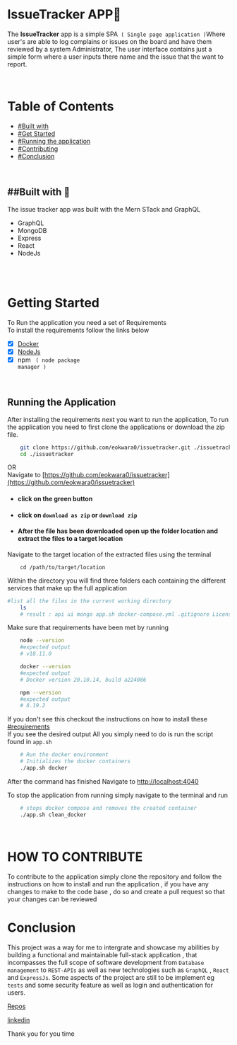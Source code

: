 <!--Heading -->

<h1>IssueTracker APP🚀 </h1>
<p padding=20>The <b>IssueTracker</b> app is a simple SPA<code> ( Single page application )</code>Where user's are able to log complains or issues on the board and have them reviewed by a system Administrator, The user interface contains just a simple form where a user inputs there name and the issue that the want to report.</p>

<br>

# Table of Contents

- [#Built with ](#built-with-🚀)
- [#Get Started](#getting-started) 
- [#Running the application](#running-the-application)
- [#Contributing](#how-to-contribute)
- [#Conclusion](#conclusion)

<br>


## ##Built with 🚀
The issue tracker app was built with the Mern STack and GraphQL
* GraphQL
* MongoDB
* Express
* React
* NodeJs
<br>
<br>

# Getting Started
To Run the application you need a set of Requirements
<br>
To install the requirements follow the links below
<br>


- [x] [Docker](https://docs.docker.com/get-docker)
- [x] [NodeJs](https://nodejs.org/en/download)
- [x] npm <code> ( node package manager ) </code>

<br>

## Running the Application

After installing the requirements next you want to run the application,
To run the application you need to first clone the applications or download the zip file.
```bash
    git clone https://github.com/eokwara0/issuetracker.git ./issuetracker
    cd ./issuetracker
``` 
OR 
<br>
Navigate to [https://github.com/eokwara0/issuetracker](https://github.com/eokwara0/issuetracker)
* #### click on the green button
* #### click on ```download as zip``` or ```download zip```
* #### After the file has been downloaded open up the folder location and extract the files to a target location

Navigate to the target location of the extracted files using the terminal
```
    cd /path/to/target/location
```
Within the directory you will find three folders each containing the different services that make up the full application 
```sh
#list all the files in the current working directory
    ls 
    # result : api ui mongo app.sh docker-compose.yml .gitignore License
```

Make sure that requirements have been met by running 
```bash
    node --version
    #expected output
    # v18.11.0

    docker --version
    #expected output
    # Docker version 20.10.14, build a224086

    npm --version 
    #expected output
    # 8.19.2
```
If you don't see this checkout the instructions on how to install these [#requirements](#getting-started)
<br>
If you see the desired output All you simply need to do is run the script found in  ```app.sh```
```bash
    # Run the docker environment
    # Initializes the docker containers
    ./app.sh docker
```
After the command has finished Navigate to [http://localhost:4040](http://localhost:4040)

To stop the application from running simply navigate to the terminal and run
```bash
    # stops docker compose and removes the created container
    ./app.sh clean_docker
```
<br>

# HOW TO CONTRIBUTE

To contribute to the application simply clone the repository and follow the instructions on how to install and run the application , if you have any changes to make to the code base , do so and create a pull request so that your changes can be reviewed


# Conclusion
This project was a way for me to intergrate and showcase my abilities by building a functional and maintainable full-stack application , that incompasses the full scope of software development from ````Database management```` to ```REST-APIs``` as well as new technologies such as ```GraphQL``` , ```React ``` and ```ExpressJs```. Some aspects of the project are still to be implement eg ```tests``` and some security feature as well as login and authentication for users.


[Repos](@eokwara0)

[linkedin](https://linkedin.com/in/emmanuel-c-okwara/)

Thank you for you time
